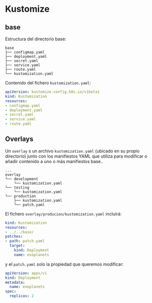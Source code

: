 # Kustomize
## base
Estructura del directorio base:
``` shell
base
├── configmap.yaml
├── deployment.yaml
├── secret.yaml
├── service.yaml
├── route.yaml
└── kustomization.yaml
```
Contenido del fichero `kustomization.yaml`:
```yaml
apiVersion: kustomize.config.k8s.io/v1beta1
kind: Kustomization
resources:
- configmap.yaml
- deployment.yaml
- secret.yaml
- service.yaml
- route.yaml
```

## Overlays
Un `overlay` s un archivo `kustomization.yaml` (ubicado en su propio directorio) junto con los manifiestos YAML que utiliza para modificar o añadir contenido a uno o más manifiestos base..
```shell
...
overlay
└── development
    └── kustomization.yaml
└── testing
    └── kustomization.yaml
└── production
    ├── kustomization.yaml
    └── patch.yaml
```
El fichero `overlay/producion/kustomization.yaml` incluirá:
``` yaml
kind: Kustomization
resources:
- ../../base/
patches:
- path: patch.yaml
  target:
    kind: Deployment
    name: exoplanets
```
y el `patch.yaml` solo la propiedad que queremos modificar:
```yaml
apiVersion: apps/v1
kind: Deployment
metadata:
  name: exoplanets
spec:
  replicas: 2
```

